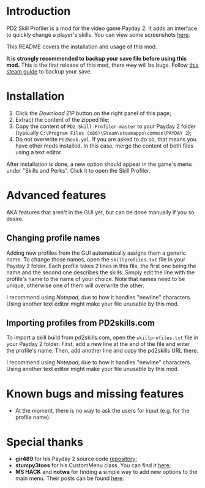 Introduction
============
PD2 Skill Profiler is a mod for the video game Payday 2. It adds an interface to
quickly change a player's skills. You can view some screenshots [here](http://imgur.com/a/CA1hD).

This README covers the installation and usage of this mod.

**It is strongly recommended to backup your save file before using this mod.**
This is the first release of this mod, there ~~may~~ will be bugs. Follow
[this steam guide](http://steamcommunity.com/sharedfiles/filedetails/?id=170416480)
to backup your save.

Installation
============

1. Click the *Download ZIP* button on the right panel of this page;
2. Extract the content of the zipped file;
3. Copy the content of `PD2-Skill-Profiler-master` to your Payday 2 folder (typically `C:\Program Files (x86)\Steam\steamapps\common\PAYDAY 2`);
4. Do not overwrite `PD2hook.yml`. If you are asked to do so, that means you have other mods installed. In this case, merge the content of both files using a text editor.

After installation is done, a new option should appear in the game's menu under
"Skills and Perks". Click it to open the Skill Profiler.

Advanced features
=================

AKA features that aren't in the GUI yet, but can be done manually if you so desire.

Changing profile names
----------------------

Adding new profiles from the GUI automatically assigns them a generic name. To
change those names, open the `skillprofiles.txt` file in your Payday 2 folder.
Each profile takes 2 lines in this file, the first one being the name and the
second one describes the skills. Simply edit the line with the profile's name to
the name of your choice. Note that names need to be unique, otherwise one of them
will overwrite the other.

I recommend using *Notepad*, due to how it handles "newline" characters.
Using another text editor might make your file unusable by this mod.

Importing profiles from PD2skills.com
-------------------------------------
To import a skill build from pd2skills.com, open the `skillprofiles.txt` file in
your Payday 2 folder. First, add a new line at the end of the file and enter the
profile's name. Then, add another line and copy the pd2skills URL there.

I recommend using *Notepad*, due to how it handles "newline" characters.
Using another text editor might make your file unusable by this mod.

Known bugs and missing features
===============================

- At the moment, there is no way to ask the users for input (e.g. for the profile name).

Special thanks
==============

- **gir489** for his Payday 2 source code [repository](https://bitbucket.org/gir489/payday-2-lua-repo/src);
- **stumpy3toes** for his CustomMenu class. You can find it [here](http://www.unknowncheats.me/forum/payday-2/122033-custom-mod-menu-class-using-gui-drawing.html);
- **MS HACK** and **notwa** for finding a simple way to add new options to the main menu. Their posts can be found
  [here](http://www.unknowncheats.me/forum/payday-2/121738-menumanager-its-possible-2.html).
